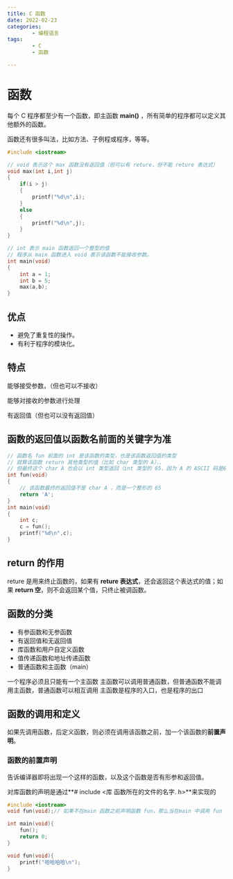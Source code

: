 ```yaml
---
title: C 函数
date: 2022-02-23
categories:
        - 编程语言
tags:
        - C
        - 函数

---
```


# 函数

每个 C 程序都至少有一个函数，即主函数 **main()** ，所有简单的程序都可以定义其他额外的函数。

函数还有很多叫法，比如方法、子例程或程序，等等。

```c
#include <iostream>

// void 表示这个 max 函数没有返回值（但可以有 reture，但不能 reture 表达式）
void max(int i,int j)
{
    if(i > j)
    {
        printf("%d\n",i);
    }
    else
    {
        printf("%d\n",j);
    }
}

// int 表示 main 函数返回一个整型的值
// 程序从 main 函数进入 void 表示该函数不能接收参数。
int main(void)
{
    int a = 1;
    int b = 5;
    max(a,b);
}

```

## 优点

- 避免了重复性的操作。
- 有利于程序的模块化。

## 特点

能够接受参数，（但也可以不接收）

能够对接收的参数进行处理

有返回值（但也可以没有返回值）

## 函数的返回值以函数名前面的关键字为准

```c
// 函数名 fun 前面的 int 是该函数的类型，也是该函数返回值的类型
// 就算该函数 return 其他类型的值（比如 char 类型的 A），、
// 但最终这个 char A 也会以 int 类型返回（int 类型的 65，因为 A 的 ASCII 码是65）。
int fun(void)
{
    // 该函数最终的返回值不是 char A ，而是一个整形的 65
    return 'A';
}
int main(void)
{
    int c;
    c = fun();
    printf("%d\n",c);
}
```

## return 的作用

reture 是用来终止函数的，如果有 **reture 表达式**，还会返回这个表达式的值；如果 **return 空**，则不会返回某个值，只终止被调函数。

## 函数的分类

- 有参函数和无参函数
- 有返回值和无返回值
- 库函数和用户自定义函数
- 值传递函数和地址传递函数
- 普通函数和主函数（main）

一个程序必须且只能有一个主函数
主函数可以调用普通函数，但普通函数不能调用主函数，普通函数可以相互调用
主函数是程序的入口，也是程序的出口

## 函数的调用和定义

如果先调用函数，后定义函数，则必须在调用该函数之前，加一个该函数的**前置声明**。

### **函数的前置声明**

告诉编译器即将出现一个这样的函数，以及这个函数是否有形参和返回值。

对库函数的声明是通过**# include <库 函数所在的文件的名字. h>**来实现的

```c
#include <iostream>
void fun(void);// 如果不在main 函数之前声明函数 fun，那么当在main 中调用 fun 时，会 error

int main(void){
    fun();
    return 0;
}

void fun(void){
    printf("哈哈哈哈\n");
}

```
